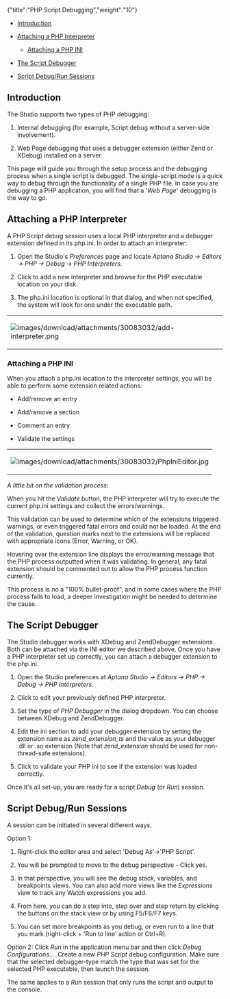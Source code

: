 {"title":"PHP Script Debugging","weight":"10"}

* [Introduction](#introduction)

* [Attaching a PHP Interpreter](#attaching-a-php-interpreter)

    * [Attaching a PHP INI](#attaching-a-php-ini)

* [The Script Debugger](#the-script-debugger)

* [Script Debug/Run Sessions](#script-debug/run-sessions)

## Introduction

The Studio supports two types of PHP debugging:

1. Internal debugging (for example, Script debug without a server-side involvement).

2. Web Page debugging that uses a debugger extension (either Zend or XDebug) installed on a server.

This page will guide you through the setup process and the debugging process when a single script is debugged.
The single-script mode is a quick way to debug through the functionality of a single PHP file. In case you are debugging a PHP application, you will find that a '_Web Page_' debugging is the way to go.

## Attaching a PHP Interpreter

A PHP Script debug session uses a local PHP interpreter and a debugger extension defined in its php.ini.
In order to attach an interpreter:

1. Open the Studio's _Preferences_ page and locate _Aptana Studio -> Editors -> PHP -> Debug -> PHP Interpreters_.

2. Click to add a new interpreter and browse for the PHP executable location on your disk.

3. The php.ini location is optional in that dialog, and when not specified, the system will look for one under the executable path.

<table class="confluenceTable"><thead class=""></thead><tfoot class=""></tfoot><tbody><tr><td class="confluenceTd" rowspan="1" colspan="1"><p><img src="images/download/attachments/30083032/add-interpreter.png" alt="images/download/attachments/30083032/add-interpreter.png" class="confluence-embedded-image"></p></td></tr></tbody></table>

### Attaching a PHP INI

When you attach a php.ini location to the interpreter settings, you will be able to perform some extension related actions:

* Add/remove an entry

* Add/remove a section

* Comment an entry

* Validate the settings

<table class="confluenceTable"><thead class=""></thead><tfoot class=""></tfoot><tbody><tr><td class="confluenceTd" rowspan="1" colspan="1"><p><img src="images/download/attachments/30083032/PhpIniEditor.jpg" alt="images/download/attachments/30083032/PhpIniEditor.jpg" class="confluence-embedded-image"></p></td></tr></tbody></table>

_A little bit on the validation process:_

When you hit the _Validate_ button, the PHP interpreter will try to execute the current php.ini settings and collect the errors/warnings.

This validation can be used to determine which of the extensions triggered warnings, or even triggered fatal errors and could not be loaded. At the end of the validation, question marks next to the extensions will be replaced with appropriate icons (Error, Warning, or OK).

Hovering over the extension line displays the error/warning message that the PHP process outputted when it was validating.
In general, any fatal extension should be commented out to allow the PHP process function currently.

This process is no a "100% bullet-proof", and in some cases where the PHP process fails to load, a deeper investigation might be needed to determine the cause.

## The Script Debugger

The Studio debugger works with XDebug and ZendDebugger extensions. Both can be attached via the INI editor we described above.
Once you have a PHP interpreter set up correctly, you can attach a debugger extension to the php.ini.

1. Open the Studio preferences at _Aptana Studio -> Editors -> PHP -> Debug -> PHP Interpreters_.

2. Click to edit your previously defined PHP interpreter.

3. Set the type of _PHP Debugger_ in the dialog dropdown. You can choose between XDebug and ZendDebugger.

4. Edit the ini section to add your debugger extension by setting the extension name as _zend\_extension\_ts_ and the value as your debugger .dll or .so extension (Note that _zend\_extension_ should be used for non-thread-safe extensions).

5. Click to validate your PHP ini to see if the extension was loaded correctly.

Once it's all set-up, you are ready for a script _Debug_ (or _Run_) session.

## Script Debug/Run Sessions

A session can be initiated in several different ways.

Option 1:

1. Right-click the editor area and select 'Debug As'->'PHP Script'.

2. You will be prompted to move to the debug perspective - Click yes.

3. In that perspective, you will see the debug stack, variables, and breakpoints views. You can also add more views like the _Expressions_ view to track any Watch expressions you add.

4. From here, you can do a step into, step over and step return by clicking the buttons on the stack view or by using F5/F6/F7 keys.

5. You can set more breakpoints as you debug, or even run to a line that you mark (right-click + 'Run to line' action or Ctrl+R).

Option 2:
Click _Run_ in the application menu bar and then click _Debug Configurations..._. Create a new _PHP Script_ debug configuration. Make sure that the selected debugger-type match the type that was set for the selected PHP executable, then launch the session.

The same applies to a _Run_ session that only runs the script and output to the console.
